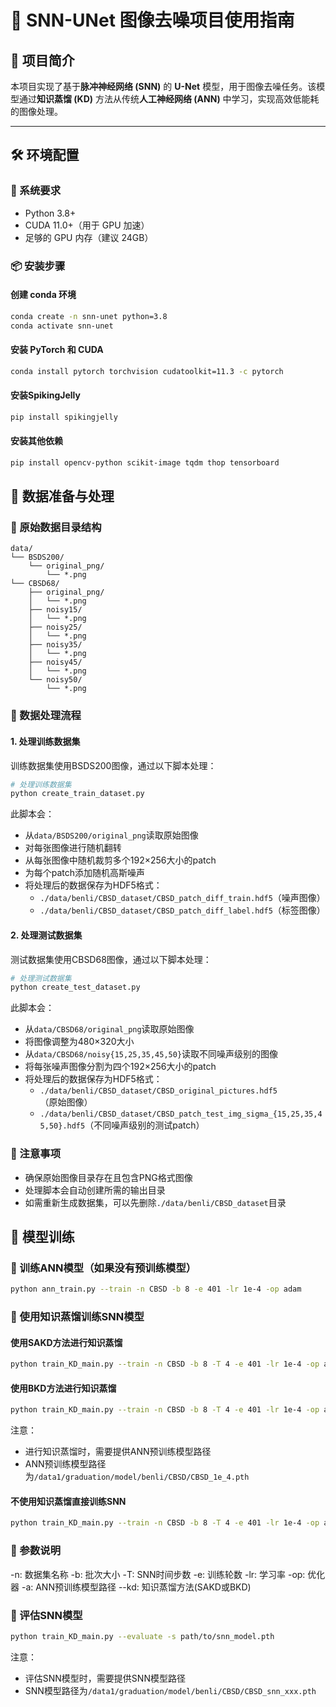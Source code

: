 # 📄 SNN-UNet 图像去噪项目使用指南

## 📌 项目简介
本项目实现了基于**脉冲神经网络 (SNN)** 的 **U-Net** 模型，用于图像去噪任务。该模型通过**知识蒸馏 (KD)** 方法从传统**人工神经网络 (ANN)** 中学习，实现高效低能耗的图像处理。

---

## 🛠️ 环境配置

### 📑 系统要求
- Python 3.8+
- CUDA 11.0+（用于 GPU 加速）
- 足够的 GPU 内存（建议 24GB）

### 📦 安装步骤

#### 创建 conda 环境
```bash
conda create -n snn-unet python=3.8
conda activate snn-unet
```

#### 安装 PyTorch 和 CUDA
```bash
conda install pytorch torchvision cudatoolkit=11.3 -c pytorch
```

#### 安装SpikingJelly
```bash
pip install spikingjelly
```

#### 安装其他依赖
```bash
pip install opencv-python scikit-image tqdm thop tensorboard
```

## 📂 数据准备与处理

### 📑 原始数据目录结构
```
data/
└── BSDS200/
    └── original_png/
        └── *.png
└── CBSD68/
    ├── original_png/
    │   └── *.png
    ├── noisy15/
    │   └── *.png
    ├── noisy25/
    │   └── *.png
    ├── noisy35/
    │   └── *.png
    ├── noisy45/
    │   └── *.png
    └── noisy50/
        └── *.png
```

### 🔄 数据处理流程

#### 1. 处理训练数据集
训练数据集使用BSDS200图像，通过以下脚本处理：

```bash
# 处理训练数据集
python create_train_dataset.py
```

此脚本会：
- 从`data/BSDS200/original_png`读取原始图像
- 对每张图像进行随机翻转
- 从每张图像中随机裁剪多个192×256大小的patch
- 为每个patch添加随机高斯噪声
- 将处理后的数据保存为HDF5格式：
  - `./data/benli/CBSD_dataset/CBSD_patch_diff_train.hdf5`（噪声图像）
  - `./data/benli/CBSD_dataset/CBSD_patch_diff_label.hdf5`（标签图像）

#### 2. 处理测试数据集
测试数据集使用CBSD68图像，通过以下脚本处理：

```bash
# 处理测试数据集
python create_test_dataset.py
```

此脚本会：
- 从`data/CBSD68/original_png`读取原始图像
- 将图像调整为480×320大小
- 从`data/CBSD68/noisy{15,25,35,45,50}`读取不同噪声级别的图像
- 将每张噪声图像分割为四个192×256大小的patch
- 将处理后的数据保存为HDF5格式：
  - `./data/benli/CBSD_dataset/CBSD_original_pictures.hdf5`（原始图像）
  - `./data/benli/CBSD_dataset/CBSD_patch_test_img_sigma_{15,25,35,45,50}.hdf5`（不同噪声级别的测试patch）

### 📝 注意事项
- 确保原始图像目录存在且包含PNG格式图像
- 处理脚本会自动创建所需的输出目录
- 如需重新生成数据集，可以先删除`./data/benli/CBSD_dataset`目录

## 📂 模型训练

### 📂 训练ANN模型（如果没有预训练模型）

```bash
python ann_train.py --train -n CBSD -b 8 -e 401 -lr 1e-4 -op adam
```

### 📂 使用知识蒸馏训练SNN模型

#### 使用SAKD方法进行知识蒸馏
```bash
python train_KD_main.py --train -n CBSD -b 8 -T 4 -e 401 -lr 1e-4 -op adam -a path/to/ann_model.pth --kd SAKD
```

#### 使用BKD方法进行知识蒸馏
```bash
python train_KD_main.py --train -n CBSD -b 8 -T 4 -e 401 -lr 1e-4 -op adam -a path/to/ann_model.pth --kd BKD
```

注意：
- 进行知识蒸馏时，需要提供ANN预训练模型路径
- ANN预训练模型路径为`/data1/graduation/model/benli/CBSD/CBSD_1e_4.pth`

#### 不使用知识蒸馏直接训练SNN
```bash
python train_KD_main.py --train -n CBSD -b 8 -T 4 -e 401 -lr 1e-4 -op adam
```

### 📂 参数说明
-n: 数据集名称
-b: 批次大小
-T: SNN时间步数
-e: 训练轮数
-lr: 学习率
-op: 优化器
-a: ANN预训练模型路径
--kd: 知识蒸馏方法(SAKD或BKD)


### 📂 评估SNN模型
```bash
python train_KD_main.py --evaluate -s path/to/snn_model.pth
```

注意：
- 评估SNN模型时，需要提供SNN模型路径
- SNN模型路径为`/data1/graduation/model/benli/CBSD/CBSD_snn_xxx.pth`
